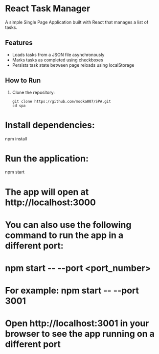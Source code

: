 # React Task Manager

A simple Single Page Application built with React that manages a list of tasks.

## Features

- Loads tasks from a JSON file asynchronously
- Marks tasks as completed using checkboxes
- Persists task state between page reloads using localStorage

## How to Run

1. Clone the repository:
   ```
   git clone https://github.com/mooka007/SPA.git
   cd spa
   ```

# Install dependencies:

npm install

# Run the application:

npm start

# The app will open at http://localhost:3000

# You can also use the following command to run the app in a different port:

# npm start -- --port <port_number>

# For example: npm start -- --port 3001

# Open http://localhost:3001 in your browser to see the app running on a different port
